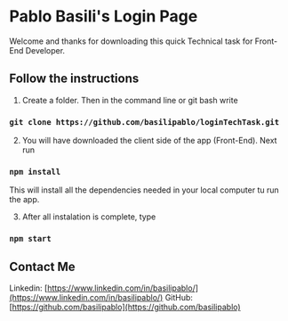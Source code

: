 # Pablo Basili's Login Page

Welcome and thanks for downloading this quick Technical task for Front-End Developer.

## Follow the instructions

1) Create a folder. Then in the command line or git bash write
### `git clone https://github.com/basilipablo/loginTechTask.git`

2) You will have downloaded the client side of the app (Front-End). Next run
### `npm install`
This will install all the dependencies needed in your local computer tu run the app.

3) After all instalation is complete, type
### `npm start`

## Contact Me

Linkedin: [https://www.linkedin.com/in/basilipablo/](https://www.linkedin.com/in/basilipablo/)
GitHub: [https://github.com/basilipablo](https://github.com/basilipablo)